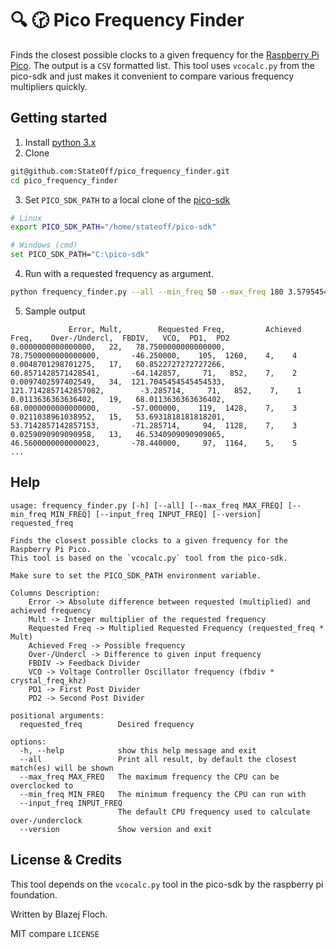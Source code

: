 # :mag: :clock230: Pico Frequency Finder
Finds the closest possible clocks to a given frequency for the [Raspberry Pi Pico](https://www.raspberrypi.com/products/raspberry-pi-pico/).
The output is a `CSV` formatted list.
This tool uses `vcocalc.py` from the pico-sdk and just makes it convenient to compare various frequency multipliers quickly.

## Getting started

1. Install [python 3.x](https://www.python.org/downloads/)
2. Clone
```sh
git@github.com:StateOff/pico_frequency_finder.git
cd pico_frequency_finder
```
3. Set `PICO_SDK_PATH` to a local clone of the [pico-sdk](https://github.com/raspberrypi/pico-sdk)
```sh
# Linux
export PICO_SDK_PATH="/home/stateoff/pico-sdk"

# Windows (cmd)
set PICO_SDK_PATH="C:\pico-sdk"
```
4. Run with a requested frequency as argument.
```sh
python frequency_finder.py --all --min_freq 50 --max_freq 180 3.579545454545454545
```
5. Sample output
```
             Error, Mult,        Requested Freq,         Achieved Freq,    Over-/Undercl,  FBDIV,   VCO,  PD1,  PD2
0.0000000000000000,   22,   78.7500000000000000,   78.7500000000000000,       -46.250000,    105,  1260,    4,    4
0.0048701298701275,   17,   60.8522727272727266,   60.8571428571428541,       -64.142857,     71,   852,    7,    2
0.0097402597402549,   34,  121.7045454545454533,  121.7142857142857082,        -3.285714,     71,   852,    7,    1
0.0113636363636402,   19,   68.0113636363636402,   68.0000000000000000,       -57.000000,    119,  1428,    7,    3
0.0211038961038952,   15,   53.6931818181818201,   53.7142857142857153,       -71.285714,     94,  1128,    7,    3
0.0259090909090958,   13,   46.5340909090909065,   46.5600000000000023,       -78.440000,     97,  1164,    5,    5
...
```

## Help

```
usage: frequency_finder.py [-h] [--all] [--max_freq MAX_FREQ] [--min_freq MIN_FREQ] [--input_freq INPUT_FREQ] [--version] requested_freq

Finds the closest possible clocks to a given frequency for the Raspberry Pi Pico.
This tool is based on the `vcocalc.py` tool from the pico-sdk.

Make sure to set the PICO_SDK_PATH environment variable.

Columns Description:
    Error -> Absolute difference between requested (multiplied) and achieved frequency
    Mult -> Integer multiplier of the requested frequency
    Requested Freq -> Multiplied Requested Frequency (requested_freq * Mult)
    Achieved Freq -> Possible frequency
    Over-/Undercl -> Difference to given input frequency
    FBDIV -> Feedback Divider
    VCO -> Voltage Controller Oscillator frequency (fbdiv * crystal_freq_khz)
    PD1 -> First Post Divider
    PD2 -> Second Post Divider
    
positional arguments:
  requested_freq        Desired frequency

options:
  -h, --help            show this help message and exit
  --all                 Print all result, by default the closest match(es) will be shown
  --max_freq MAX_FREQ   The maximum frequency the CPU can be overclocked to
  --min_freq MIN_FREQ   The minimum frequency the CPU can run with
  --input_freq INPUT_FREQ
                        The default CPU frequency used to calculate over-/underclock
  --version             Show version and exit
```

## License & Credits

This tool depends on the `vcocalc.py` tool in the pico-sdk by the raspberry pi foundation.

Written by Blazej Floch.

MIT compare `LICENSE`
